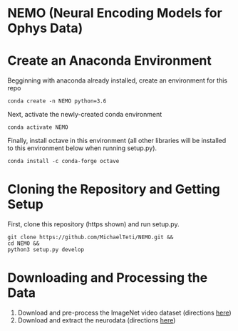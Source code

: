 # NEMO (Neural Encoding Models for Ophys Data)
# Create an Anaconda Environment
Begginning with anaconda already installed, create an environment for this repo 
```
conda create -n NEMO python=3.6
```
Next, activate the newly-created conda environment
```
conda activate NEMO
```
Finally, install octave in this environment (all other libraries will be installed 
to this environment below when running setup.py).
```
conda install -c conda-forge octave
```

# Cloning the Repository and Getting Setup
First, clone this repository (https shown) and run setup.py.
```
git clone https://github.com/MichaelTeti/NEMO.git &&
cd NEMO &&
python3 setup.py develop
```

# Downloading and Processing the Data
1. Download and pre-process the ImageNet video dataset (directions [here](https://github.com/MichaelTeti/NEMO/tree/main/scripts/imagenet_scripts))
2. Download and extract the neurodata (directions [here](https://github.com/MichaelTeti/NEMO/tree/main/scripts/allensdk_scripts))
